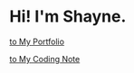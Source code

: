 # Hi! I'm Shayne.

<a href="https://shaynec25.github.io/shayne/" target="_blank" title="portfolio">to My Portfolio</a>

<a href="https://placid-detail-540.notion.site/Getting-Started-f4cc37cfb3984240890a0ea347e909bc" target="_blank" title="coding note">to My Coding Note</a>


